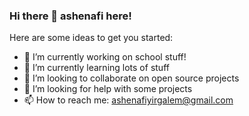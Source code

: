### Hi there 👋 ashenafi here!

Here are some ideas to get you started:

- 🔭 I’m currently working on school stuff!
- 🌱 I’m currently learning lots of stuff
- 👯 I’m looking to collaborate on open source projects
- 🤔 I’m looking for help with some projects
- 📫 How to reach me: ashenafiyirgalem@gmail.com
